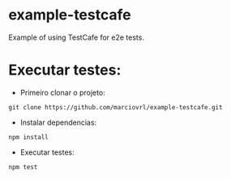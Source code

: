 # example-testcafe
Example of using TestCafe for e2e tests.

# Executar testes:
- Primeiro clonar o projeto:
```
git clone https://github.com/marciovrl/example-testcafe.git
```

- Instalar dependencias:
```
npm install
```

- Executar testes:
```
npm test
```